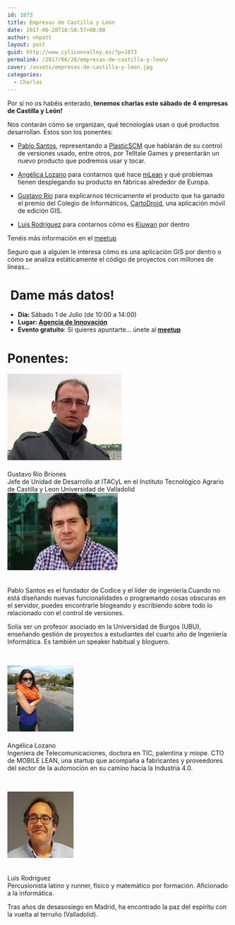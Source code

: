```yaml
---
id: 1873
title: Empresas de Castilla y León
date: 2017-06-28T10:58:57+00:00
author: nhpatt
layout: post
guid: http://www.cyliconvalley.es/?p=1873
permalink: /2017/06/28/empresas-de-castilla-y-leon/
cover: /assets/empresas-de-castilla-y-leon.jpg
categories:
  - Charlas
---
```

<div>
  Por si no os habéis enterado,<b> tenemos charlas este sábado de 4 empresas de Castilla y León!</b>
</div>

Nos contarán cómo se organizan, qué tecnologías usan o qué productos desarrollan. Éstos son los ponentes:

<div>
  <ul>
    <li>
      <a href="https://twitter.com/psluaces?lang=en">Pablo Santos</a>, representando a <a href="https://www.plasticscm.com/" target="_blank" data-saferedirecturl="https://www.google.com/url?hl=en&q=https://www.plasticscm.com/&source=gmail&ust=1498723915177000&usg=AFQjCNGKqdmsbyZatibFlfAOR-nZ1JNebw">PlasticSCM</a> que hablarán de su control de versiones usado, entre otros, por Telltale Games y presentarán un nuevo producto que podremos usar y tocar.
    </li>
  </ul>
  
  <ul>
    <li>
      <a href="https://twitter.com/alozalv?lang=en">Angélica Lozano</a> para contarnos qué hace <a href="https://m-lean.com/" target="_blank" data-saferedirecturl="https://www.google.com/url?hl=en&q=https://m-lean.com/&source=gmail&ust=1498723915177000&usg=AFQjCNGido6PmmsGJnbb0hruHVPgKVBZDw">mLean</a> y qué problemas tienen desplegando su producto en fábricas alrededor de Europa.
    </li>
  </ul>
  
  <ul>
    <li>
      <a href="https://www.linkedin.com/in/gusriobr/?ppe=1">Gustavo Río</a> para explicarnos técnicamente el producto que ha ganado el premio del Colegio de Informáticos, <a href="http://cartodroid.com/es/" target="_blank" data-saferedirecturl="https://www.google.com/url?hl=en&q=http://cartodroid.com/es/&source=gmail&ust=1498723915177000&usg=AFQjCNGfh1bryY8PePyB0YORpWYfBXrvSQ">CartoDroid</a>, una aplicación móvil de edición GIS.
    </li>
  </ul>
  
  <ul>
    <li>
      <a href="https://www.linkedin.com/in/luis-rodr%C3%ADguez-berzosa-32887936/?ppe=1">Luis Rodríguez</a> para contarnos cómo es <a href="https://www.kiuwan.com/" target="_blank" data-saferedirecturl="https://www.google.com/url?hl=en&q=https://www.kiuwan.com/&source=gmail&ust=1498723915177000&usg=AFQjCNHFWnmi9qjTri0GbngUxuQWpXGgaw">Kiuwan</a> por dentro
    </li>
  </ul>
</div>

Tenéis más información en el <a href="https://www.meetup.com/es-ES/Cylicon-Valley/events/240869775/" target="_blank" data-saferedirecturl="https://www.google.com/url?hl=en&q=https://www.meetup.com/es-ES/Cylicon-Valley/events/240869775/&source=gmail&ust=1498723915177000&usg=AFQjCNFtjlPXPOarsOczKJX82d17B7fltQ">meetup</a></p> 

<div>
  Seguro que a alguien le interesa cómo es una aplicación GIS por dentro o cómo se analiza estáticamente el código de proyectos con millones de líneas&#8230;
</div>

#  Dame más datos!

<div class="entry-content">
  <ul>
    <li>
      <strong>Día: </strong>Sábado 1 de Julio (de 10:00 a 14:00)
    </li>
    <li>
      <strong>Lugar: <strong><a href="https://www.google.es/maps/place/Agencia+de+Innovaci%C3%B3n/@41.618862,-4.747401,17z/data=!3m1!4b1!4m2!3m1!1s0xd476cde13c9d9df:0xc54421ea5d686678" target="_blank">Agencia de Innovación</a></strong></strong>
    </li>
    <li>
      <strong>Evento gratuito</strong>: Si quieres apuntarte… únete al<strong> <a href="https://www.meetup.com/es/Cylicon-Valley/events/240845888/?eventId=240845888" target="_blank">meetup</a></strong>
    </li>
  </ul>
</div>

# Ponentes:

<div>
  <a href="/assets/2017/06/Grb.jpg"><img class="alignleft size-full wp-image-1877" style="margin-right: 20px; margin-bottom: 20px;" src="/assets/2017/06/Grb.jpg" alt="Grb" width="259" height="195" /></a>
</div>

<div>
  Gustavo Río Briones<br /> Jefe de Unidad de Desarrollo at ITACyL en el Instituto Tecnológico Agrario de Castilla y Leon Universidad de Valladolid
</div>

<div style="clear: both;">
</div>

<div>
  <a href="/assets/2017/06/pablo_santos-250x175.jpg"><img class="alignleft size-full wp-image-1874" style="margin-right: 20px; margin-bottom: 20px;" src="/assets/2017/06/pablo_santos-250x175.jpg" alt="pablo_santos-250x175" width="250" height="175" /></a>
</div>

<div>
  <p>
    Pablo Santos es el fundador de Codice y el líder de ingeniería.Cuando no está diseñando nuevas funcionalidades o programando cosas obscuras en el servidor, puedes encontrarle blogeando y escribiendo sobre todo lo relacionado con el control de versiones.
  </p>
  
  <p>
    Solía ser un profesor asociado en la Universidad de Burgos (UBU), enseñando gestión de proyectos a estudiantes del cuarto año de Ingeniería Informática. Es también un speaker habitual y bloguero.
  </p>
</div>

&nbsp;

<div>
  <a href="/assets/2017/06/angelica_lozano.jpg"><img class="alignleft size-full wp-image-1875" style="margin-right: 20px; margin-bottom: 20px;" src="/assets/2017/06/angelica_lozano.jpg" alt="angelica_lozano" width="150" height="150" /></a>
</div>

<div>
  Angélica Lozano<br /> Ingeniera de Telecomunicaciones, doctora en TIC, palentina y miope. CTO de MOBILE LEAN, una startup que acompaña a fabricantes y proveedores del sector de la automoción en su camino hacia la Industria 4.0.
</div>

<div>
</div>

<div style="clear: both;">
</div>

&nbsp;

<div>
  <a href="/assets/2017/06/luisrodriguez.jpg"><img class="alignleft size-full wp-image-1876" style="margin-right: 20px; margin-bottom: 20px;" src="/assets/2017/06/luisrodriguez.jpg" alt="luisrodriguez" width="150" height="150" /></a>
</div>

<div>
  <p>
    Luis Rodríguez<br /> Percusionista latino y runner, físico y matemático por formación. Aficionado a la informática.
  </p>
  
  <p>
    Tras años de desasosiego en Madrid, ha encontrado la paz del espíritu con la vuelta al terruño (Valladolid).
  </p>
</div>

<div style="clear: both;">
</div>